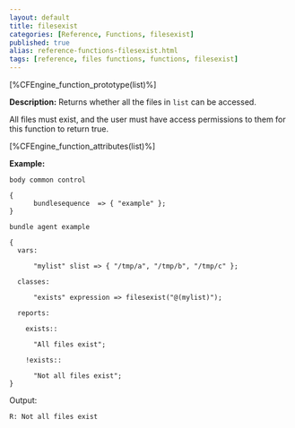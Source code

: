 ```yaml
---
layout: default
title: filesexist
categories: [Reference, Functions, filesexist]
published: true
alias: reference-functions-filesexist.html
tags: [reference, files functions, functions, filesexist]
---
```


[%CFEngine_function_prototype(list)%]

**Description:** Returns whether all the files in `list` can be accessed.

All files must exist, and the user must have access permissions to them for 
this function to return true.

[%CFEngine_function_attributes(list)%]

**Example:**

```cf3
body common control

{
      bundlesequence  => { "example" };
}

bundle agent example

{
  vars:

      "mylist" slist => { "/tmp/a", "/tmp/b", "/tmp/c" };

  classes:

      "exists" expression => filesexist("@(mylist)");

  reports:

    exists::

      "All files exist";

    !exists::

      "Not all files exist";
}
```

Output:

```
R: Not all files exist
```
